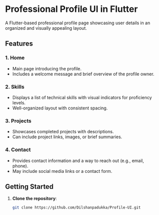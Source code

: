 # Professional Profile UI in Flutter

A Flutter-based professional profile page showcasing user details in an organized and visually appealing layout.

## Features

### 1. Home
   - Main page introducing the profile.
   - Includes a welcome message and brief overview of the profile owner.

### 2. Skills
   - Displays a list of technical skills with visual indicators for proficiency levels.
   - Well-organized layout with consistent spacing.

### 3. Projects
   - Showcases completed projects with descriptions.
   - Can include project links, images, or brief summaries.

### 4. Contact
   - Provides contact information and a way to reach out (e.g., email, phone).
   - May include social media links or a contact form.

## Getting Started

1. **Clone the repository**:
   ```bash
   git clone https://github.com/Dilshanpadukka/Profile-UI.git
